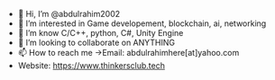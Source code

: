 - 👋 Hi, I’m @abdulrahim2002
- 👀 I’m interested in Game developement, blockchain, ai, networking
- 🌱 I’m know C/C++, python, C#, Unity Engine
- 💞️ I’m looking to collaborate on ANYTHING
- 📫 How to reach me ->Email: abdulrahimhere[at]yahoo.com
- Website: https://www.thinkersclub.tech
